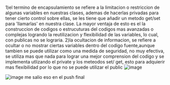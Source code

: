 

 
 1)el termino de encapsulamiento se refiere a la limitacion o restriccion de algunas variables en nuestras clases,
ademas de hacerlas privadas para tener cierto control sobre ellas, se les tiene que añadir un metodo get/set para
'llamarlas' en nuestra clase. La mayor ventaja de esto es el la construccion de codigos o estrucuturas del codigos
mas avanzadas o complejas logrando la reutilizacion y flexibilidad de las variables, lo cual, con publicas no
se lograria.
2)la ocultacion de informacion, se refiere a ocultar o no mostrar ciertas variables dentro del codigo fuente,aunque tambien se puede utilizar como una medida de seguridad, no muy efectiva, se utiliza mas que nada para lograr una mejor comprension del codigo y se implementa utlizando el private y los meteodos set/ get, esto para adquierir mas flexibilidad por lo que no se puede utilizar el public 
![image](https://user-images.githubusercontent.com/78420224/110189429-0afce880-7ded-11eb-9d27-f93654f1d715.png)

![image](https://user-images.githubusercontent.com/78420224/110189628-abeba380-7ded-11eb-9ae3-276f0a8d1a20.png)
me salio eso en el push final 
